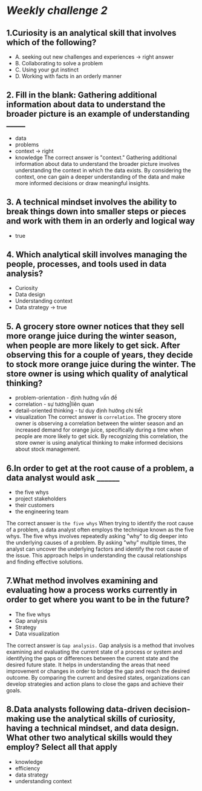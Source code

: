 # *Weekly challenge 2*

## 1.Curiosity is an analytical skill that involves which of the following?

- A. seeking out new challenges and experiences -> right answer
- B. Collaborating to solve a problem
- C. Using your gut instinct
- D. Working with facts in an orderly manner

## 2. Fill in the blank: Gathering additional information about data to understand the broader picture is an example of understanding _____

- data
- problems
- context -> right
- knowledge
The correct answer is "context." Gathering additional information about data to understand the broader picture involves understanding the context in which the data exists. By considering the context, one can gain a deeper understanding of the data and make more informed decisions or draw meaningful insights.

## 3. A technical mindset involves the ability to break things down into smaller steps or pieces and work with them in an orderly and logical way

- true

## 4. Which analytical skill involves managing the people, processes, and tools used in data analysis?

- Curiosity
- Data design
- Understanding context
- Data strategy -> true

## 5. A grocery store owner notices that they sell more orange juice during the winter season, when people are more likely to get sick. After observing this for a couple of years, they decide to stock more orange juice during the winter. The store owner is using which quality of analytical thinking?

- problem-orientation - định hướng vấn đề
- correlation - sự tương|liên quan
- detail-oriented thinking - tư duy định hướng chi tiết
- visualization
The correct answer is `correlation`. The grocery store owner is observing a correlation between the winter season and an increased demand for orange juice, specifically during a time when people are more likely to get sick. By recognizing this correlation, the store owner is using analytical thinking to make informed decisions about stock management.

## 6.In order to get at the root cause of a problem, a data analyst would ask ______

- the five whys
- project stakeholders
- their customers
- the engineering team

The correct answer is `the five whys` When trying to identify the root cause of a problem, a data analyst often employs the technique known as the five whys. The five whys involves repeatedly asking "why" to dig deeper into the underlying causes of a problem. By asking "why" multiple times, the analyst can uncover the underlying factors and identify the root cause of the issue. This approach helps in understanding the causal relationships and finding effective solutions.

## 7.What method involves examining and evaluating how a process works currently in order to get where you want to be in the future?

- The five whys
- Gap analysis
- Strategy
- Data visualization

The correct answer is `Gap analysis.` Gap analysis is a method that involves examining and evaluating the current state of a process or system and identifying the gaps or differences between the current state and the desired future state. It helps in understanding the areas that need improvement or changes in order to bridge the gap and reach the desired outcome. By comparing the current and desired states, organizations can develop strategies and action plans to close the gaps and achieve their goals.

## 8.Data analysts following data-driven decision-making use the analytical skills of curiosity, having a technical mindset, and data design. What other two analytical skills would they employ? Select all that apply

- knowledge
- efficiency
- data strategy
- understanding context
